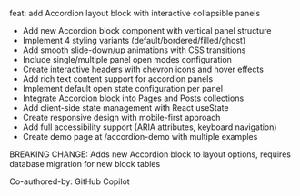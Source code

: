 feat: add Accordion layout block with interactive collapsible panels

- Add new Accordion block component with vertical panel structure
- Implement 4 styling variants (default/bordered/filled/ghost)
- Add smooth slide-down/up animations with CSS transitions
- Include single/multiple panel open modes configuration
- Create interactive headers with chevron icons and hover effects
- Add rich text content support for accordion panels
- Implement default open state configuration per panel
- Integrate Accordion block into Pages and Posts collections
- Add client-side state management with React useState
- Create responsive design with mobile-first approach
- Add full accessibility support (ARIA attributes, keyboard navigation)
- Create demo page at /accordion-demo with multiple examples

BREAKING CHANGE: Adds new Accordion block to layout options, requires database migration for new block tables

Co-authored-by: GitHub Copilot
